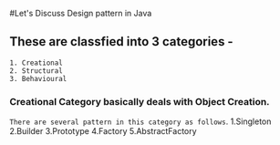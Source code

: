 #Let's Discuss Design pattern in Java
## These are classfied into 3 categories - 
	1. Creational
	2. Structural
	3. Behavioural
	

### Creational Category basically deals with Object Creation.
`There are several pattern in this category as follows`.
1.Singleton
2.Builder
3.Prototype
4.Factory
5.AbstractFactory

